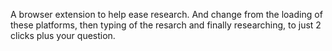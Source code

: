 A browser extension to help ease research. And change from the loading of these platforms, then typing of the resarch and finally researching, to just 2 clicks plus your question. 
